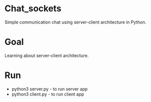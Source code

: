 # Chat_sockets
Simple communication chat using server-client architecture in Python.

# Goal
Learning about server-client architecture.

# Run
- python3 server.py - to run server app
- python3 client.py - to run client app

